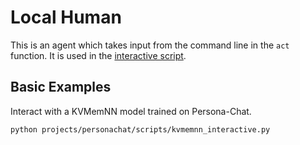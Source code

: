 # Local Human

This is an agent which takes input from the command line in the `act` function. It is used in the [interactive script](../scripts/interactive.py).

## Basic Examples

Interact with a KVMemNN model trained on Persona-Chat.
```bash
python projects/personachat/scripts/kvmemnn_interactive.py
```
